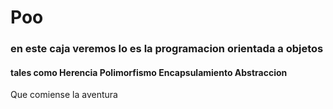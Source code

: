 # Poo
### en este caja veremos lo es la programacion orientada a objetos 
#### tales como Herencia Polimorfismo Encapsulamiento Abstraccion
Que comiense la aventura 
